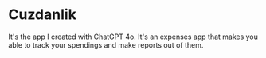 # Cuzdanlik
It's the app I created with ChatGPT 4o. It's an expenses app that makes you able to track your spendings and make reports out of them. 
